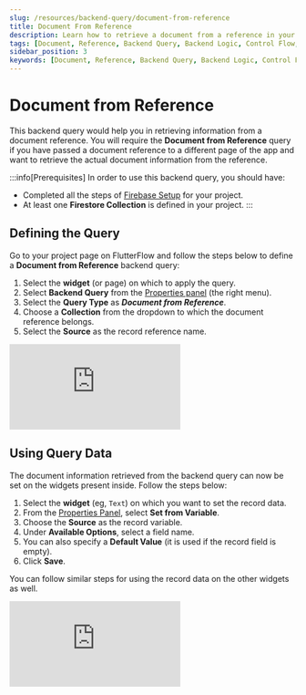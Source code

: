 ```yaml
---
slug: /resources/backend-query/document-from-reference
title: Document From Reference
description: Learn how to retrieve a document from a reference in your FlutterFlow app.
tags: [Document, Reference, Backend Query, Backend Logic, Control Flow, FlutterFlow]
sidebar_position: 3
keywords: [Document, Reference, Backend Query, Backend Logic, Control Flow, FlutterFlow]
---
```


# Document from Reference

This backend query would help you in retrieving information from a document reference. You will require the **Document from Reference** query if you have passed a document reference to a different page of the app and want to retrieve the actual document information from the reference.

:::info[Prerequisites]
In order to use this backend query, you should have:
* Completed all the steps of 
[Firebase Setup](docs/ff-integrations/firebase/connect-to-firebase-setup.md) for 
  your project.
* At least one **Firestore Collection** is defined in your project.
:::

## Defining the Query

Go to your project page on FlutterFlow and follow the steps below to define a **Document from Reference** backend query:

1. Select the **widget** (or page) on which to apply the query.
5. Select **Backend Query** from the [Properties panel](/getting-started/ui-builder/properties-panel) (the right menu).
8. Select the **Query Type** as ***Document from Reference***.
11. Choose a **Collection** from the dropdown to which the document reference belongs.
14. Select the **Source** as the record reference name.

<div style={{
    position: 'relative',
    paddingBottom: 'calc(56.67989417989418% + 41px)', // Keeps the aspect ratio and additional padding
    height: 0,
    width: '100%'
}}>
    <iframe 
        src="https://demo.arcade.software/JysXfUz97eaNKO3IIunP?embed&show_copy_link=true"
        title=""
        style={{
            position: 'absolute',
            top: 0,
            left: 0,
            width: '100%',
            height: '100%',
            colorScheme: 'light'
        }}
        frameborder="0"
        loading="lazy"
        webkitAllowFullScreen
        mozAllowFullScreen
        allowFullScreen
        allow="clipboard-write">
    </iframe>
</div>

## Using Query Data

The document information retrieved from the backend query can now be set on the widgets present inside. Follow the steps below:

1. Select the **widget** (eg, `Text`) on which you want to set the record data.
5. From the [Properties Panel](/getting-started/ui-builder/properties-panel), select **Set from Variable**.
8. Choose the **Source** as the record variable.
11. Under **Available Options**, select a field name.
14. You can also specify a **Default Value** (it is used if the record field is empty).
17. Click **Save**.

You can follow similar steps for using the record data on the other widgets as well.

<div style={{
    position: 'relative',
    paddingBottom: 'calc(56.67989417989418% + 41px)', // Keeps the aspect ratio and additional padding
    height: 0,
    width: '100%'
}}>
    <iframe 
        src="https://demo.arcade.software/4g6osWEytpPIaVkc3uCZ?embed&show_copy_link=true"
        title=""
        style={{
            position: 'absolute',
            top: 0,
            left: 0,
            width: '100%',
            height: '100%',
            colorScheme: 'light'
        }}
        frameborder="0"
        loading="lazy"
        webkitAllowFullScreen
        mozAllowFullScreen
        allowFullScreen
        allow="clipboard-write">
    </iframe>
</div>